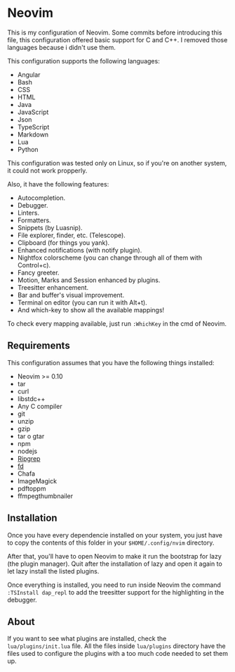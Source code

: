 # Neovim

This is my configuration of Neovim. Some commits before introducing this file, this
configuration offered basic support for C and C++. I removed those languages
because i didn't use them.

This configuration supports the following languages:

- Angular
- Bash
- CSS
- HTML
- Java
- JavaScript
- Json
- TypeScript
- Markdown
- Lua
- Python

This configuration was tested only on Linux, so if you're on another system, it
could not work propperly.

Also, it have the following features:

- Autocompletion.
- Debugger.
- Linters.
- Formatters.
- Snippets (by Luasnip).
- File explorer, finder, etc. (Telescope).
- Clipboard (for things you yank).
- Enhanced notifications (with notify plugin).
- Nightfox colorscheme (you can change through all of them with Control+c).
- Fancy greeter.
- Motion, Marks and Session enhanced by plugins.
- Treesitter enhancement.
- Bar and buffer's visual improvement.
- Terminal on editor (you can run it with Alt+t).
- And which-key to show all the available mappings!

To check every mapping available, just run `:WhichKey` in the cmd of Neovim.

## Requirements

This configuration assumes that you have the following things installed:

- Neovim >= 0.10
- tar
- curl
- libstdc++
- Any C compiler
- git
- unzip
- gzip
- tar o gtar
- npm
- nodejs
- [Ripgrep][1]
- [fd][2]
- Chafa
- ImageMagick
- pdftoppm
- ffmpegthumbnailer

## Installation

Once you have every dependencie installed on your system, you just have to copy
the contents of this folder in your `$HOME/.config/nvim` directory.

After that, you'll have to open Neovim to make it run the bootstrap for lazy
(the plugin manager). Quit after the installation of lazy and open it again to
let lazy install the listed plugins.

Once everything is installed, you need to run inside Neovim the command
`:TSInstall dap_repl` to add the treesitter support for the highlighting in the
debugger.

## About

If you want to see what plugins are installed, check the `lua/plugins/init.lua`
file. All the files inside `lua/plugins` directory have the files used to
configure the plugins with a too much code needed to set them up.

[1]: https://github.com/BurntSushi/ripgrep
[2]: https://github.com/sharkdp/fd
